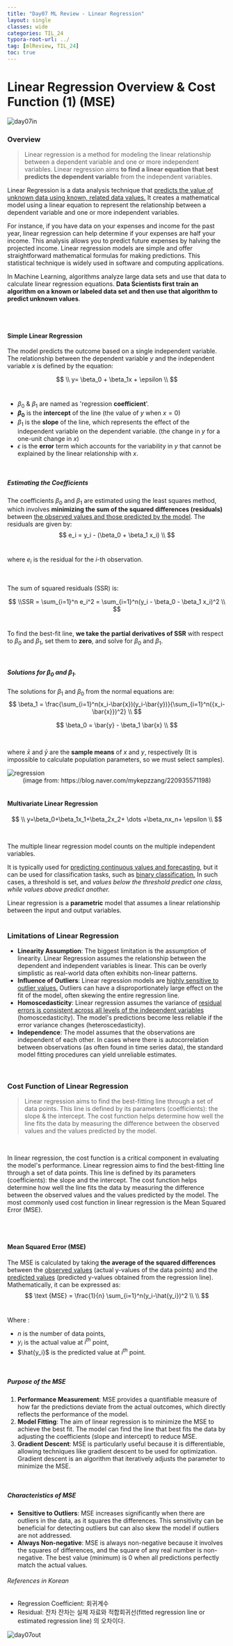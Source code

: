 ```yaml
---
title: "Day07 ML Review - Linear Regression"
layout: single
classes: wide
categories: TIL_24
typora-root-url: ../
tag: [mlReview, TIL_24]
toc: true
---
```


# Linear Regression Overview & Cost Function (1) (MSE)

<img src="/blog/images/2024-05-22-TIL24_Day7/8915EDEF-F6CE-4B6A-867B-A331A7853217.jpeg" alt="day07in">

### Overview

>Linear regression is a method for modeling the linear relationship between a dependent variable and one or more independent variables. Linear regression aims **to find a linear equation that best predicts the dependent variabl**e from the independent variables.

Linear Regression is a data analysis technique that <u>predicts the value of unknown data using known, related data values.</u> It creates a mathematical model using a linear equation to represent the relationship between a dependent variable and one or more independent variables.  <br>

For instance, if you have data on your expenses and income for the past year, linear regression can help determine if your expenses are half your income. This analysis allows you to predict future expenses by halving the projected income. Linear regression models are simple and offer straightforward mathematical formulas for making predictions. This statistical technique is widely used in software and computing applications.<br>

In Machine Learning, algorithms analyze large data sets and use that data to calculate linear regression equations. **Data Scientists first train an algorithm on a known or labeled data set and then use that algorithm to predict unknown values**. 

<br><Br>

#### Simple Linear Regression

The model predicts the outcome based on a single independent variable. The relationship between the dependent variable $y$ and the independent variable $x$ is defined by the equation: <br><center>
$$
\\ y= \beta_0 + \beta_1x + \epsilon \\
$$
<br></center>



- $\beta_0$ & $\beta_1$ are named as 'regression **coefficient**'. 
- **$\beta_0$​** is the **intercept** of the line (the value of $y$ when $x=0$)
- $\beta_1$ is the **slope** of the line, which represents the effect of the independent variable on the dependent variable. (the change in $y$ for a one-unit change in $x$)
- $\epsilon$ is the **error** term which accounts for the variability in $y$ that cannot be explained by the linear relationship with $x$.

<br>

##### Estimating the Coefficients

The coefficients $\beta_0$ and $\beta_1$​ are estimated using the least squares method, which involves **minimizing the sum of the squared differences (residuals)** between <u>the observed values and those predicted by the model</u>. The residuals are given by: <br>
$$
e_i = y_i - (\beta_0  + \beta_1 x_i) \\
$$
<br>

where $e_i$ is the residual for the $i$-th observation.

<br>

The sum of squared residuals (SSR) is: <br>


$$
\\SSR = \sum_{i=1}^n e_i^2 = \sum_{i=1}^n(y_i - \beta_0 - \beta_1 x_i)^2 \\
$$
<br>

To find the best-fit line, **we take the partial derivatives of SSR** with respect to $\beta_0$ and $\beta_1$, set them to **zero**, and solve for $\beta_0$ and $\beta_1$.

<br>

##### Solutions for $\beta_0$ and $\beta_1$.

The solutions for $\beta_1$ and $\beta_0$ from the normal equations are:<br>
$$
\beta_1 = \frac{\sum_{i=1}^n(x_i-\bar{x})(y_i-\bar{y})}{\sum_{i=1}^n({x_i-\bar{x}})^2} \\
$$

$$
\beta_0 = \bar{y} - \beta_1 \bar{x} \\
$$

<br>

where $\bar{x}$ and $\bar{y}$ are the **sample means** of $x$ and $y$, respectively (It is impossible to calculate population parameters, so we must select samples).<br> 

<img src="/blog/images/2024-05-22-TIL24_Day7/image-20240522161234928.png" alt="regression">

<center>(image from: https://blog.naver.com/mykepzzang/220935571198)</center> 

<br>



#### Multivariate Linear Regression

$$
\\ y=\beta_0+\beta_1x_1+\beta_2x_2+ \dots +\beta_nx_n+ \epsilon
\\
$$

<br>

The multiple linear regression model counts on the multiple independent variables. <br>

It is typically used for <u>predicting continuous values and forecasting</u>, but it can be used for classification tasks, such as <u>binary classification.</u> In such cases, a threshold is set, and *values below the threshold predict one class, while values above predict another.* <br>

Linear regression is a **parametric** model that assumes a linear relationship between the input and output variables. <br><br>



### Limitations of Linear Regression

- **Linearity Assumption**: The biggest limitation is the assumption of linearity. Linear Regression assumes the relationship between the dependent and independent variables is linear. This can be overly simplistic as real-world data often exhibits non-linear patterns.
- **Influence of Outliers**: Linear regression models are <u>highly sensitive to outlier values.</u>  Outliers can have a disproportionately large effect on the fit of the model, often skewing the entire regression line.
- **Homoscedasticity**: Linear regression assumes the variance of <u>residual errors is consistent across all levels of the independent variables</u> (homoscedasticity). The model's predictions become less reliable if the error variance changes (heteroscedasticity).
- **Independence**: The model assumes that the observations are independent of each other. In cases where there is autocorrelation between observations (as often found in time series data), the standard model fitting procedures can yield unreliable estimates.

<br>

### Cost Function of Linear Regression

> Linear regression aims to find the best-fitting line through a set of data points. This line is defined by its parameters (coefficients): the slope & the intercept.  The cost function helps determine how well the line fits the data by measuring the difference between the observed values and the values predicted by the model. 

<br>

In linear regression, the cost function is a critical component in evaluating the model's performance. Linear regression aims to find the best-fitting line through a set of data points. This line is defined by its parameters (coefficients): the slope and the intercept. The cost function helps determine how well the line fits the data by measuring the difference between the observed values and the values predicted by the model. The most commonly used cost function in linear regression is the Mean Squared Error (MSE).

<br><br>

#### Mean Squared Error (MSE)

The MSE is calculated by taking **the average of the squared differences** between the <u>observed values</u> (actual y-values of the data points) and the <u>predicted values</u> (predicted y-values obtained from the regression line). Mathematically, it can be expressed as: <br>
$$
\text {MSE} = \frac{1}{n} \sum_{i=1}^n(y_i-\hat{y_i})^2   \\
\\
$$
<br>

Where : 

* $n$ is the number of data points,
* $y_i$ is the actual value at $i^{th}$ point,
* $\hat{y_i}$ is the predicted value at $i^{th}$ point.

<br>

##### Purpose of the MSE

1. **Performance Measurement**: MSE provides a quantifiable measure of how far the predictions deviate from the actual outcomes, which directly reflects the performance of the model.
2. **Model Fitting**: The aim of linear regression is to minimize the MSE to achieve the best fit. The model can find the line that best fits the data by adjusting the coefficients (slope and intercept) to reduce MSE.
3. **Gradient Descent**: MSE is particularly useful because it is differentiable, allowing techniques like gradient descent to be used for optimization. Gradient descent is an algorithm that iteratively adjusts the parameter to minimize the MSE.

<br>

##### Characteristics of MSE

* **Sensitive to Outliers**: MSE increases significantly when there are outliers in the data, as it squares the differences. This sensitivity can be beneficial for detecting outliers but can also skew the model if outliers are not addressed.
* **Always Non-negative**: MSE is always non-negative because it involves the squares of differences, and the square of any real number is non-negative. The best value (minimum) is 0 when all predictions perfectly match the actual values.



###### *References in Korean*

* Regression Coefficient: 회귀계수
* Residual: 잔차
  잔차는 실제 자료와 적합회귀선(fitted regression line or estimated regression line) 의 오차이다. 



<img src="/blog/images/2024-05-22-TIL24_Day7/665EDCFD-63C0-4EBF-BCDF-B2676ACFD55E.jpeg" alt="day07out">



